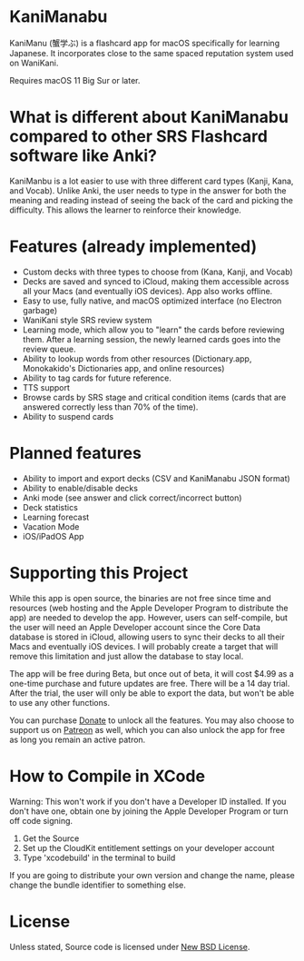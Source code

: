 # KaniManabu
KaniManu (蟹学ぶ) is a flashcard app for macOS specifically for learning Japanese. It incorporates close to the same spaced reputation system used on WaniKani. 

Requires macOS 11 Big Sur or later.

# What is different about KaniManabu compared to other SRS Flashcard software like Anki?
KaniManbu is a lot easier to use with three different card types (Kanji, Kana, and Vocab). Unlike Anki, the user needs to type in the answer for both the meaning and reading instead of seeing the back of the card and picking the difficulty. This allows the learner to reinforce their knowledge.

# Features (already implemented)
* Custom decks with three types to choose from (Kana, Kanji, and Vocab)
* Decks are saved and synced to iCloud, making them accessible across all your Macs (and eventually iOS devices). App also works offline.
* Easy to use, fully native, and macOS optimized interface (no Electron garbage)
* WaniKani style SRS review system
* Learning mode, which allow you to "learn" the cards before reviewing them. After a learning session, the newly learned cards goes into the review queue.
* Ability to lookup words from other resources (Dictionary.app, Monokakido's Dictionaries app, and online resources)
* Ability to tag cards for future reference.
* TTS support
* Browse cards by SRS stage and critical condition items (cards that are answered correctly less than 70% of the time).
* Ability to suspend cards

# Planned features
* Ability to import and export decks (CSV and KaniManabu JSON format)
* Ability to enable/disable decks
* Anki mode (see answer and click correct/incorrect button)
* Deck statistics
* Learning forecast
* Vacation Mode
* iOS/iPadOS App



# Supporting this Project
While this app is open source, the binaries are not free since time and resources (web hosting and the Apple Developer Program to distribute the app) are needed to develop the app. However, users can self-compile, but the user will need an Apple Developer account since the Core Data database is stored in iCloud, allowing users to sync their decks to all their Macs and eventually iOS devices. I will probably create a target that will remove this limitation and just allow the database to stay local.

The app will be free during Beta, but once out of beta, it will cost $4.99 as a one-time purchase and future updates are free. There will be a 14 day trial. After the trial, the user will only be able to export the data, but won't be able to use any other functions.

You can purchase [Donate](https://malupdaterosx.moe/donate/) to unlock all the features. You may also choose to support us on [Patreon](https://www.patreon.com/malupdaterosx) as well, which you can also unlock the app for free as long you remain an active patron. 

# How to Compile in XCode
Warning: This won't work if you don't have a Developer ID installed. If you don't have one, obtain one by joining the Apple Developer Program or turn off code signing.

1. Get the Source
2. Set up the CloudKit entitlement settings on your developer account
2. Type 'xcodebuild' in the terminal to build

If you are going to distribute your own version and change the name, please change the bundle identifier to something else.

# License

Unless stated, Source code is licensed under [New BSD License](https://github.com/Atelier-Shiori/hachidori/blob/master/License.md).
